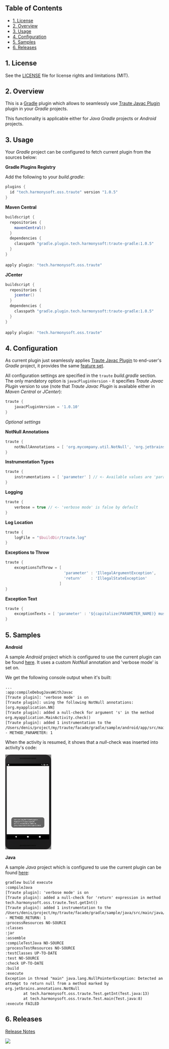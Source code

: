 ## Table of Contents

* [1. License](#1-license)
* [2. Overview](#2-overview)
* [3. Usage](#3-usage)
* [4. Configuration](#4-configuration)
* [5. Samples](#5-samples)
* [6. Releases](#6-releases)

## 1. License

See the [LICENSE](LICENSE.md) file for license rights and limitations (MIT).

## 2. Overview

This is a [Gradle](https://gradle.org/) plugin which allows to seamlessly use [Traute Javac Plugin](../../core/javac/README.md) plugin in your *Gradle* projects.  

This functionality is applicable either for *Java* *Gradle* projects or *Android* projects.  

## 3. Usage

Your *Gradle* project can be configured to fetch current plugin from the sources below:

**Gradle Plugins Registry**

Add the following to your *build.gradle*:  

```groovy
plugins {
  id "tech.harmonysoft.oss.traute" version "1.0.5"
}
```

**Maven Central**

```groovy
buildscript {
  repositories {
    mavenCentral()
  }
  dependencies {
    classpath "gradle.plugin.tech.harmonysoft:traute-gradle:1.0.5"
  }
}

apply plugin: "tech.harmonysoft.oss.traute"
```

**JCenter**

```groovy
buildscript {
  repositories {
    jcenter()
  }
  dependencies {
    classpath "gradle.plugin.tech.harmonysoft:traute-gradle:1.0.5"
  }
}

apply plugin: "tech.harmonysoft.oss.traute"
```

## 4. Configuration

As current plugin just seamlessly applies [Traute Javac Plugin](../../core/javac/README.md) to end-user's *Gradle* project, it provides the same [feature set](../../core/javac/README.md#7-settings).  

All configuration settings are specified in the `traute` *build.gradle* section. The only mandatory option is `javacPluginVersion` - it specifies *Traute Javac Plugin* version to use (note that *Traute Javac Plugin* is available either in *Maven Central* or *JCenter*):

```groovy
traute {
    javacPluginVersion = '1.0.10'
}
```

*Optional settings*

**NotNull Annotations**

```groovy
traute {
    notNullAnnotations = [ 'org.mycompany.util.NotNull', 'org.jetbrains.annotations.NotNull' ]
}
```

**Instrumentation Types**

```groovy
traute {
    instrumentations = [ 'parameter' ] // <- Available values are 'parameter' and 'return'
}
```

**Logging**

```groovy
traute {
    verbose = true // <- 'verbose mode' is false by default
}
```

**Log Location**

```groovy
traute {
    logFile = "$buildDir/traute.log"
}
```

**Exceptions to Throw**

```groovy
traute {
    exceptionsToThrow = [
                          'parameter' : 'IllegalArgumentException',
                          'return'    : 'IllegalStateException'
                        ]
}
```

**Exception Text**

```groovy
traute {
    exceptionTexts = [ 'parameter' : '${capitalize(PARAMETER_NAME)} must not be null' ]
}
```

## 5. Samples

**Android**

A sample *Android* project which is configured to use the current plugin can be found [here](https://github.com/denis-zhdanov/traute/tree/master/facade/gradle/sample/android). It uses a custom *NotNull* annotation and 'verbose mode' is set on.  

We get the following console output when it's built:  

```
...
:app:compileDebugJavaWithJavac
[Traute plugin]: 'verbose mode' is on
[Traute plugin]: using the following NotNull annotations: [org.myapplication.NN]
[Traute plugin]: added a null-check for argument 's' in the method org.myapplication.MainActivity.check()
[Traute plugin]: added 1 instrumentation to the /Users/denis/project/my/traute/facade/gradle/sample/android/app/src/main/java/org/myapplication/MainActivity.java - METHOD_PARAMETER: 1
```

When the activity is resumed, it shows that a *null*-check was inserted into activity's code:

<img src="/docs/img/android-ui.png" height="300px">

**Java**

A sample *Java* project which is configured to use the current plugin can be found [here](https://github.com/denis-zhdanov/traute/tree/master/facade/gradle/sample/java):

```
gradlew build execute
:compileJava
[Traute plugin]: 'verbose mode' is on
[Traute plugin]: added a null-check for 'return' expression in method tech.harmonysoft.oss.traute.Test.getInt()
[Traute plugin]: added 1 instrumentation to the /Users/denis/project/my/traute/facade/gradle/sample/java/src/main/java/tech/harmonysoft/oss/traute/Test.java - METHOD_RETURN: 1
:processResources NO-SOURCE
:classes
:jar
:assemble
:compileTestJava NO-SOURCE
:processTestResources NO-SOURCE
:testClasses UP-TO-DATE
:test NO-SOURCE
:check UP-TO-DATE
:build
:execute
Exception in thread "main" java.lang.NullPointerException: Detected an attempt to return null from a method marked by org.jetbrains.annotations.NotNull
        at tech.harmonysoft.oss.traute.Test.getInt(Test.java:13)
        at tech.harmonysoft.oss.traute.Test.main(Test.java:8)
:execute FAILED
```

## 6. Releases

[Release Notes](RELEASE.md)

<a href='https://bintray.com/denis-zhdanov/harmonysoft.tech/traute-gradle?source=watch' alt='Get automatic notifications about new "traute-gradle" versions'><img src='https://www.bintray.com/docs/images/bintray_badge_color.png'></a>